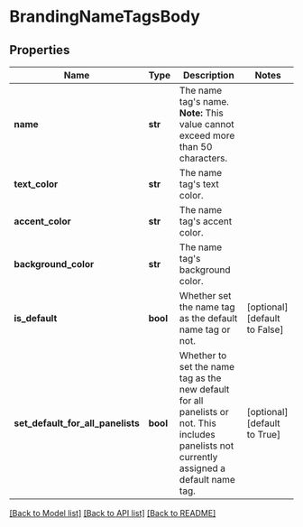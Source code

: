 # BrandingNameTagsBody

## Properties
Name | Type | Description | Notes
------------ | ------------- | ------------- | -------------
**name** | **str** | The name tag&#x27;s name.  **Note:** This value cannot exceed more than 50 characters. | 
**text_color** | **str** | The name tag&#x27;s text color. | 
**accent_color** | **str** | The name tag&#x27;s accent color. | 
**background_color** | **str** | The name tag&#x27;s background color. | 
**is_default** | **bool** | Whether set the name tag as the default name tag or not. | [optional] [default to False]
**set_default_for_all_panelists** | **bool** | Whether to set the name tag as the new default for all panelists or not. This includes panelists not currently assigned a default name tag. | [optional] [default to True]

[[Back to Model list]](../README.md#documentation-for-models) [[Back to API list]](../README.md#documentation-for-api-endpoints) [[Back to README]](../README.md)

